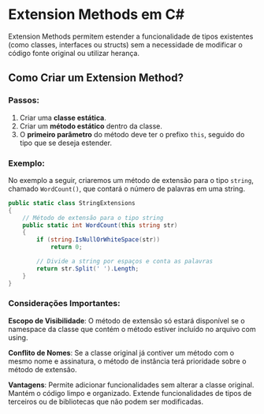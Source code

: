 # Extension Methods em C#

Extension Methods permitem estender a funcionalidade de tipos existentes (como classes, interfaces ou structs) sem a necessidade de modificar o código fonte original ou utilizar herança.

## Como Criar um Extension Method?

### Passos:
1. Criar uma **classe estática**.
2. Criar um **método estático** dentro da classe.
3. O **primeiro parâmetro** do método deve ter o prefixo `this`, seguido do tipo que se deseja estender.

### Exemplo:

No exemplo a seguir, criaremos um método de extensão para o tipo `string`, chamado `WordCount()`, que contará o número de palavras em uma string.

```csharp
public static class StringExtensions
{
    // Método de extensão para o tipo string
    public static int WordCount(this string str)
    {
        if (string.IsNullOrWhiteSpace(str))
            return 0;

        // Divide a string por espaços e conta as palavras
        return str.Split(' ').Length;
    }
}

```

### Considerações Importantes:

**Escopo de Visibilidade**: O método de extensão só estará disponível se o namespace da classe que contém o método estiver incluído no arquivo com using.

**Conflito de Nomes**: Se a classe original já contiver um método com o mesmo nome e assinatura, o método de instância terá prioridade sobre o método de extensão.

**Vantagens**:
Permite adicionar funcionalidades sem alterar a classe original.
Mantém o código limpo e organizado.
Extende funcionalidades de tipos de terceiros ou de bibliotecas que não podem ser modificadas.